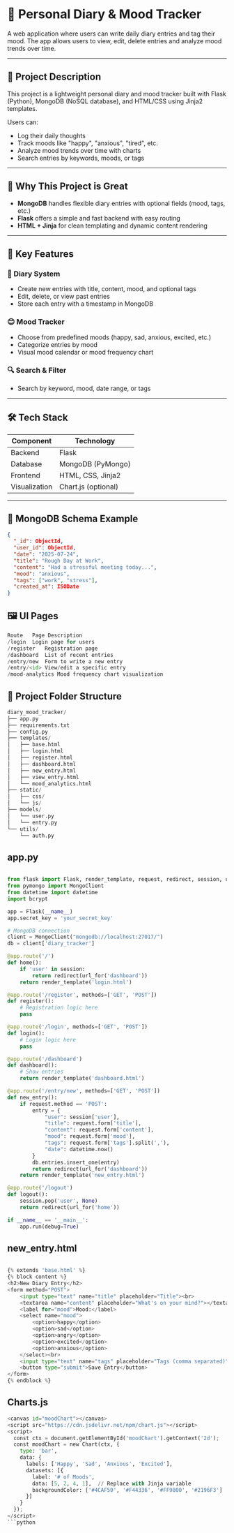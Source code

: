 # 📝 Personal Diary & Mood Tracker

A web application where users can write daily diary entries and tag their mood. The app allows users to view, edit, delete entries and analyze mood trends over time.

---

## 📘 Project Description

This project is a lightweight personal diary and mood tracker built with Flask (Python), MongoDB (NoSQL database), and HTML/CSS using Jinja2 templates.

Users can:
- Log their daily thoughts
- Track moods like "happy", "anxious", "tired", etc.
- Analyze mood trends over time with charts
- Search entries by keywords, moods, or tags

---

## 🧠 Why This Project is Great

- **MongoDB** handles flexible diary entries with optional fields (mood, tags, etc.)
- **Flask** offers a simple and fast backend with easy routing
- **HTML + Jinja** for clean templating and dynamic content rendering

---

## 🔑 Key Features

### 📅 Diary System
- Create new entries with title, content, mood, and optional tags
- Edit, delete, or view past entries
- Store each entry with a timestamp in MongoDB

### 😊 Mood Tracker
- Choose from predefined moods (happy, sad, anxious, excited, etc.)
- Categorize entries by mood
- Visual mood calendar or mood frequency chart

### 🔍 Search & Filter
- Search by keyword, mood, date range, or tags

---

## 🛠️ Tech Stack

| Component     | Technology     |
|---------------|----------------|
| Backend       | Flask          |
| Database      | MongoDB (PyMongo) |
| Frontend      | HTML, CSS, Jinja2 |
| Visualization | Chart.js (optional) |

---

## 🧩 MongoDB Schema Example

```json
{
  "_id": ObjectId,
  "user_id": ObjectId,
  "date": "2025-07-24",
  "title": "Rough Day at Work",
  "content": "Had a stressful meeting today...",
  "mood": "anxious",
  "tags": ["work", "stress"],
  "created_at": ISODate
}
```

## 🖼️ UI Pages
```python
Route	Page Description
/login	Login page for users
/register	Registration page
/dashboard	List of recent entries
/entry/new	Form to write a new entry
/entry/<id>	View/edit a specific entry
/mood-analytics	Mood frequency chart visualization

```
## 📂 Project Folder Structure

``` python
diary_mood_tracker/
├── app.py
├── requirements.txt
├── config.py
├── templates/
│   ├── base.html
│   ├── login.html
│   ├── register.html
│   ├── dashboard.html
│   ├── new_entry.html
│   ├── view_entry.html
│   └── mood_analytics.html
├── static/
│   ├── css/
│   └── js/
├── models/
│   └── user.py
│   └── entry.py
└── utils/
    └── auth.py

```

## app.py

```python

from flask import Flask, render_template, request, redirect, session, url_for
from pymongo import MongoClient
from datetime import datetime
import bcrypt

app = Flask(__name__)
app.secret_key = 'your_secret_key'

# MongoDB connection
client = MongoClient("mongodb://localhost:27017/")
db = client['diary_tracker']

@app.route('/')
def home():
    if 'user' in session:
        return redirect(url_for('dashboard'))
    return render_template('login.html')

@app.route('/register', methods=['GET', 'POST'])
def register():
    # Registration logic here
    pass

@app.route('/login', methods=['GET', 'POST'])
def login():
    # Login logic here
    pass

@app.route('/dashboard')
def dashboard():
    # Show entries
    return render_template('dashboard.html')

@app.route('/entry/new', methods=['GET', 'POST'])
def new_entry():
    if request.method == 'POST':
        entry = {
            "user": session['user'],
            "title": request.form['title'],
            "content": request.form['content'],
            "mood": request.form['mood'],
            "tags": request.form['tags'].split(','),
            "date": datetime.now()
        }
        db.entries.insert_one(entry)
        return redirect(url_for('dashboard'))
    return render_template('new_entry.html')

@app.route('/logout')
def logout():
    session.pop('user', None)
    return redirect(url_for('home'))

if __name__ == '__main__':
    app.run(debug=True)
```

## new_entry.html

```python

{% extends 'base.html' %}
{% block content %}
<h2>New Diary Entry</h2>
<form method="POST">
    <input type="text" name="title" placeholder="Title"><br>
    <textarea name="content" placeholder="What's on your mind?"></textarea><br>
    <label for="mood">Mood:</label>
    <select name="mood">
        <option>happy</option>
        <option>sad</option>
        <option>angry</option>
        <option>excited</option>
        <option>anxious</option>
    </select><br>
    <input type="text" name="tags" placeholder="Tags (comma separated)"><br>
    <button type="submit">Save Entry</button>
</form>
{% endblock %}

```
## Charts.js
```python
<canvas id="moodChart"></canvas>
<script src="https://cdn.jsdelivr.net/npm/chart.js"></script>
<script>
  const ctx = document.getElementById('moodChart').getContext('2d');
  const moodChart = new Chart(ctx, {
    type: 'bar',
    data: {
      labels: ['Happy', 'Sad', 'Anxious', 'Excited'],
      datasets: [{
        label: '# of Moods',
        data: [5, 2, 4, 1],  // Replace with Jinja variable
        backgroundColor: ['#4CAF50', '#F44336', '#FF9800', '#2196F3']
      }]
    }
  });
</script>
```python



